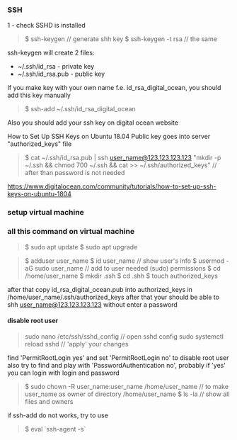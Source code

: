 ### SSH

1 - check SSHD is installed

> $ ssh-keygen // generate shh key
> $ ssh-keygen -t rsa // the same

ssh-keygen will create 2 files:
- ~/.ssh/id_rsa - private key
- ~/.ssh/id_rsa.pub - public key

If you make key with your own name f.e. id_rsa_digital_ocean, you should add this key manually
> $ ssh-add ~/.ssh/id_rsa_digital_ocean

Also you should add your ssh key on digital ocean website

How to Set Up SSH Keys on Ubuntu 18.04
Public key goes into server "authorized_keys" file
> $ cat ~/.ssh/id_rsa.pub | ssh user_name@123.123.123.123 "mkdir -p ~/.ssh && chmod 700 ~/.ssh && cat >> ~/.ssh/authorized_keys" // after than password is not needed

https://www.digitalocean.com/community/tutorials/how-to-set-up-ssh-keys-on-ubuntu-1804

### setup virtual machine

### all this command on virtual machine
> $ sudo apt update
> $ sudo apt upgrade

> $ adduser user_name
> $ id user_name // show user's info
> $ usermod -aG sudo user_name // add to user needed (sudo) permissions
> $ cd /home/user_name
> $ mkdir .ssh
> $ cd .shh
> $ touch authorized_keys

after that copy id_rsa_digital_ocean.pub into authorized_keys in /home/user_name/.ssh/authorized_keys
after that your should be able to shh user_name@123.123.123.123 without enter a password

#### disable root user

> sudo nano /etc/ssh/sshd_config // open sshd config
> sudo systemctl reload sshd // 'apply' your changes

find 'PermitRootLogin yes' and set 'PermitRootLogin no' to disable root user
also try to find and play with 'PasswordAuthentication no', probably if 'yes' you can login with login and password

> $ sudo chown -R user_name:user_name /home/user_name // to make user_name as owner of directory /home/user_name
> $ ls -la // show all files and owners

if ssh-add do not works, try to use
> $ eval \`ssh-agent -s\`
